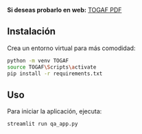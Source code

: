 
**Si deseas probarlo en web:** [TOGAF PDF](.)

## Instalación

Crea un entorno virtual para más comodidad:

```bash
python -m venv TOGAF
source TOGAF\Scripts\activate
pip install -r requirements.txt
```

## Uso
Para iniciar la aplicación, ejecuta:

```bash
streamlit run qa_app.py
```


